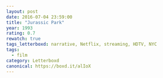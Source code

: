 ```yaml
---
layout: post 
date: 2016-07-04 23:59:00
title: "Jurassic Park"
year: 1993
rating: 0.7
rewatch: true
tags_letterboxd: narrative, Netflix, streaming, HDTV, NYC
tags:
  - film
category: Letterboxd
canonical: https://boxd.it/alIoX
---
```

